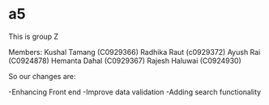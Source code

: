 # a5
This is group Z

Members: 
Kushal Tamang (C0929366)
Radhika Raut (c0929372)
Ayush Rai (C0924878)
Hemanta Dahal (C0929367)
Rajesh Haluwai (C0924930)

So our changes are:

-Enhancing Front end
-Improve data validation
-Adding search functionality 
